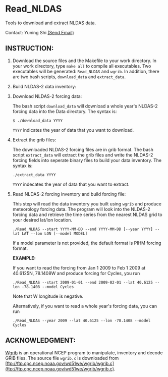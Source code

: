 Read_NLDAS
==========

Tools to download and extract NLDAS data.

Contact: Yuning Shi [(Send Email)](mailto:yshi@psu.edu)


INSTRUCTION:
------------

1. Download the source files and the Makefile to your work directory. In your work directory, type `make all` to compile all executables. Two executables will be generated: `Read_NLDAS` and `wgrib`. In addition, there are two bash scripts, `download_data` and `extract_data`.

2. Build NLDAS-2 data inventory:
  1. Download NLDAS-2 forcing data:

     The bash script `download_data` will download a whole year's NLDAS-2 forcing data into the Data directory.
     The syntax is:
     ~~~shell
     $ ./download_data YYYY
     ~~~
  
     `YYYY` indicates the year of data that you want to download.
  
  2. Extract the grib files:
     
     The downloaded NLDAS-2 forcing files are in grib format. The bash script `extract_data` will extract the grib files and write the NLDAS-2 forcing fields into seperate binary files to build your data inventory.
     The syntax is:
     ~~~
     ./extract_data YYYY
     ~~~
     `YYYY` indecates the year of data that you want to extract.

3. Read NLDAS-2 forcing inventory and build forcing file: 

   This step will read the data inventory you built using `wgrib` and produce meteorology forcing data.
   The program will look into the NLDAS-2 forcing data and retrieve the time series from the nearest NLDAS grid to your desired lat/lon location.
   ~~~
   ./Read_NLDAS --start YYYY-MM-DD --end YYYY-MM-DD [--year YYYY] --lat LAT --lon LON [--model MODEL]
   ~~~
   If a model parameter is not provided, the default format is PIHM forcing format.

   **EXAMPLE:**

   If you want to read the forcing from Jan 1 2009 to Feb 1 2009 at 40.6125N, 78.1408W and produce forcing for Cycles, you run
   ~~~
   ./Read_NLDAS --start 2009-01-01 --end 2009-02-01 --lat 40.6125 --lon -78.1408 --model Cycles
   ~~~
   Note that W longitude is negative.

   Alternatively, if you want to read a whole year's forcing data, you can run
   ~~~
   ./Read_NLDAS --year 2009 --lat 40.6125 --lon -78.1408 --model Cycles
   ~~~

ACKNOWLEDGMENT:
---------------
[Wgrib](http://www.cpc.ncep.noaa.gov/products/wesley/wgrib.html) is an operational NCEP program to manipulate, inventory and decode GRIB files.
The source file `wgrib.c` is downloaded from [ftp://ftp.cpc.ncep.noaa.gov/wd51we/wgrib/wgrib.c](ftp://ftp.cpc.ncep.noaa.gov/wd51we/wgrib/wgrib.c).

   
